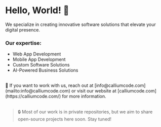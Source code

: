 # Hello, World! 👋

We specialize in creating innovative software solutions that elevate your digital presence.

### Our expertise:
- Web App Development  
- Mobile App Development  
- Custom Software Solutions  
- AI-Powered Business Solutions  

<br>
📧 If you want to work with us, reach out at [info@calliumcode.com](mailto:info@calliumcode.com) or visit our website at [calliumcode.com](https://calliumcode.com/) for more information.
<br>
<br>

> 🔒 Most of our work is in private repositories, but we aim to share open-source projects here soon. Stay tuned!
